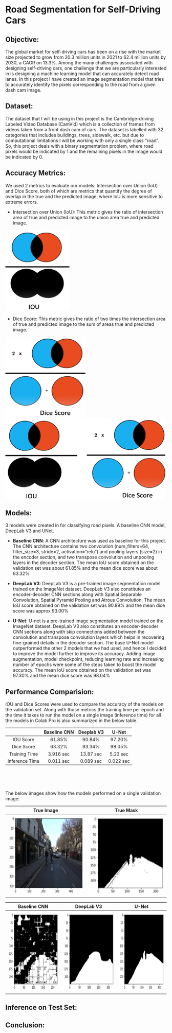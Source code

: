 # Road Segmentation for Self-Driving Cars

## Objective:
The global market for self-driving cars has been on a rise with the market size projected to grow from 20.3 million units in 2021 to 62.4 million units by 2030, a CAGR on 13.3%. Among the many challenges associated with designing self-driving cars, one challenge that we are particularly interested in is designing a machine learning model that can accurately detect road lanes. In this project I have created an image segmentation model that tries to accurately identify the pixels corresponding to the road from a given dash cam image.

## Dataset:
The dataset that I will be using in this project is the Cambridge-driving Labeled Video Database (CamVid) which is a collection of frames from videos taken from a front dash cam of cars. The dataset is labelled with 32 categories that includes buildings, trees, sidewalk, etc. but due to computational limitations I will be working with only a single class “road”. So, this project deals with a binary segmentation problem, where road pixels would be indicated by 1 and the remaining pixels in the image would be indicated by 0.

## Accuracy Metrics:
We used 2 metrics to evaluate our models: Intersection over Union (IoU) and Dice Score, both of which are metrics that quantify the degree of overlap in the true and the predicted image, where IoU is more sensitive to extreme errors.

- Intersection over Union (IoU): This metric gives the ratio of intersection area of true and predicted image to the union area true and predicted image.

<img src="figs/IOU.png" width="200" height="250">

- Dice Score: This metric gives the ratio of two times the intersection area of true and predicted image to the sum of areas true and predicted image.

<img src="figs/Dice Score.png" width="250" height="250">

<img src="figs/Acc_Metrics.png" width="500" height="250">
     
## Models: 
3 models were created in for classifying road pixels. A baseline CNN model, DeepLab V3 and UNet.

- **Baseline CNN**: A CNN architecture was used as baseline for this project. The CNN architecture contains two convolution (num_filters=64, filter_size=3, stride=2, activation=“relu”) and pooling layers (size=2) in the encoder section, and two transpose convolution and unpooling layers in the decoder section. The mean IoU score obtained on the validation set was about 61.85% and the mean dice score was about 63.32%

- **DeepLab V3**: DeepLab V3 is a pre-trained image segmentation model trained on the ImageNet dataset. DeepLab V3 also constitutes an encoder-decoder CNN sections along with Spatial Separable Convolution, Spatial Pyramid Pooling and Atrous Convolution. The mean IoU score obtained on the validation set was 90.89% and the mean dice score was approx 93.00%

- **U-Net**: U-net is a pre-trained image segmentation model trained on the ImageNet dataset. DeepLab V3 also constitutes an encoder-decoder CNN sections along with skip connections added between the convolution and transpose convolution layers which helps in recovering fine-grained details in the decoder section.
The base U-Net model outperformed the other 2 models that we had used, and hence I decided to improve the model further to improve its accuracy. Adding image augmentation, model checkpoint, reducing learning rate and increasing number of epochs were some of the steps taken to boost the model accuracy. The mean IoU score obtained on the validation set was 97.30% and the mean dice score was 98.04%


## Performance Comparision:
IOU and Dice Scores were used to compare the accuracy of the models on the validation set. Along with those metrics the training time per epoch and the time it takes to run the model on a single image (inference time) for all the models in Colab Pro is also summarized in the below table.



|                 | Baseline CNN    |    Deeplab V3   |      U-Net      |
|:---------------:|:---------------:|:---------------:|:---------------:|
| IOU Score       |       61.85%    |90.84%           |97.20%           |
| Dice Score      | 63.32%          |93.34%           |98.05%           |
| Training Time   | 3.916 sec       |13.87 sec        |5.23 sec         |
| Inference Time  | 0.011 sec       |0.089 sec        |0.022 sec        |



<br/>

<br/>

<br/>

The below images show how the models performed on a single validation image:

True Image                                                |  True Mask
:-------------------------:                               |:-------------------------:
<img src="figs/True Image.png" width="250" height="250">  |  <img src="figs/True Mask.png" width="250" height="250">


Baseline CNN               | DeepLab V3          | U-Net     
:-------------------------:|:-------------------------:   |:-------------------------:   
<img src="figs/Baseline CNN Prediction.png" width="250" height="250">  |  <img src="figs/DeepLab.png" width="250" height="250">|  <img src="figs/UNet.png" width="250" height="250">





## Inference on Test Set:


## Conclusion:
